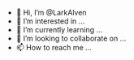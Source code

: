 - 👋 Hi, I’m @LarkAlven
- 👀 I’m interested in ...
- 🌱 I’m currently learning ...
- 💞️ I’m looking to collaborate on ...
- 📫 How to reach me ...

<!---
LarkAlven/LarkAlven is a ✨ special ✨ repository because its `README.md` (this file) appears on your GitHub profile.
You can click the Preview link to take a look at your changes.
--->

